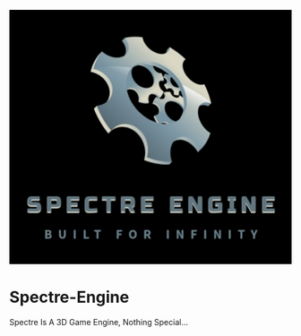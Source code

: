 ![SPECTRE_IMAGE](https://github.com/SMGXSCRIPTS/Spectre-Engine/raw/main/assets/spectre_logo2.jpg)

# Spectre-Engine
Spectre Is A 3D Game Engine, Nothing Special...
